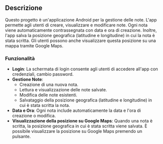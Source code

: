 ## Descrizione
Questo progetto è un'applicazione Android per la gestione delle note. L'app permette agli utenti di creare, visualizzare e modificare note. Ogni nota viene automaticamente contrassegnata con data e ora di creazione. Inoltre, l'app salva la posizione geografica (latitudine e longitudine) in cui la nota è stata scritta. Gli utenti possono anche visualizzare questa posizione su una mappa tramite Google Maps.

### Funzionalità
- **Login**: La schermata di login consente agli utenti di accedere all'app con credenziali, cambio password.
- **Gestione Note**:
  - Creazione di una nuova nota.
  - Lettura e visualizzazione delle note salvate.
  - Modifica delle note esistenti.
  - Salvataggio della posizione geografica (latitudine e longitudine) in cui è stata scritta la nota.
- **Data e Ora**: Ogni nota include automaticamente la data e l'ora di creazione o modifica.
- **Visualizzazione della posizione su Google Maps**: Quando una nota è scritta, la posizione geografica in cui è stata scritta viene salvata. È possibile visualizzare la posizione su Google Maps premendo un pulsante.
